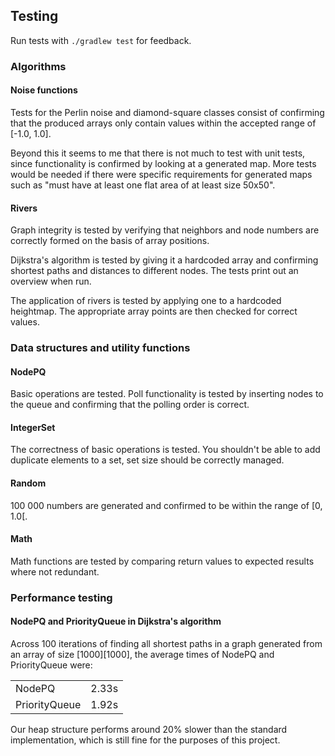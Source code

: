 ## Testing
Run tests with `./gradlew test` for feedback.

### Algorithms

#### Noise functions
Tests for the Perlin noise and diamond-square classes consist of confirming that the produced arrays only contain values within the accepted range of [-1.0, 1.0].

Beyond this it seems to me that there is not much to test with unit tests, since functionality is confirmed by looking at a generated map. More tests would be needed if there were specific requirements for generated maps such as "must have at least one flat area of at least size 50x50".

#### Rivers 
Graph integrity is tested by verifying that neighbors and node numbers are correctly formed on the basis of array positions. 

Dijkstra's algorithm is tested by giving it a hardcoded array and confirming shortest paths and distances to different nodes. The tests print out an overview when run.

The application of rivers is tested by applying one to a hardcoded heightmap. The appropriate array points are then checked for correct values. 

### Data structures and utility functions

#### NodePQ
Basic operations are tested. Poll functionality is tested by inserting nodes to the queue and confirming that the polling order is correct. 

#### IntegerSet
The correctness of basic operations is tested. You shouldn't be able to add duplicate elements to a set, set size should be correctly managed.

#### Random
100 000 numbers are generated and confirmed to be within the range of [0, 1.0[.

#### Math
Math functions are tested by comparing return values to expected results where not redundant.

### Performance testing

#### NodePQ and PriorityQueue in Dijkstra's algorithm
Across 100 iterations of finding all shortest paths in a graph generated from an array of size [1000][1000], the average times of NodePQ and PriorityQueue were:

|               |       |
|---------------|-------|
| NodePQ        | 2.33s |
| PriorityQueue | 1.92s |

Our heap structure performs around 20% slower than the standard implementation, which is still fine for the purposes of this project.